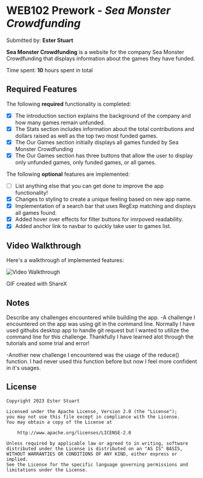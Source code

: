 # WEB102 Prework - *Sea Monster Crowdfunding*

Submitted by: **Ester Stuart**

**Sea Monster Crowdfunding** is a website for the company Sea Monster Crowdfunding that displays information about the games they have funded.

Time spent: **10** hours spent in total

## Required Features

The following **required** functionality is completed:

* [x] The introduction section explains the background of the company and how many games remain unfunded.
* [x] The Stats section includes information about the total contributions and dollars raised as well as the top two most funded games.
* [x] The Our Games section initially displays all games funded by Sea Monster Crowdfunding
* [x] The Our Games section has three buttons that allow the user to display only unfunded games, only funded games, or all games.

The following **optional** features are implemented:

* [ ] List anything else that you can get done to improve the app functionality!
* [x] Changes to styling to create a unique feeling based on new app name.
* [x] Implementation of a search bar that uses RegExp matching and displays all games found.
* [x] Added hover over effects for filter buttons for imrpoved readability.
* [x] Added anchor link to navbar to quickly take user to games list.

## Video Walkthrough

Here's a walkthrough of implemented features:

<img src='assets/walkthrough.gif' title='Video Walkthrough' width='' alt='Video Walkthrough' />

<!-- Replace this with whatever GIF tool you used! -->
GIF created with ShareX
<!-- Recommended tools:
[Kap](https://getkap.co/) for macOS
[ScreenToGif](https://www.screentogif.com/) for Windows
[peek](https://github.com/phw/peek) for Linux. -->

## Notes

Describe any challenges encountered while building the app.
-A challenge I encountered on the app was using git in the command line. Normally I have used githubs desktop app to handle git request but I wanted to utilize the command line for this challenge. Thankfully I have learned alot through the tutorials and some trial and error!

-Another new challenge I encountered was the usage of the reduce() function. I had never used this function before but now I feel more confident in it's usages.

## License

    Copyright 2023 Ester Stuart

    Licensed under the Apache License, Version 2.0 (the "License");
    you may not use this file except in compliance with the License.
    You may obtain a copy of the License at

        http://www.apache.org/licenses/LICENSE-2.0

    Unless required by applicable law or agreed to in writing, software
    distributed under the License is distributed on an "AS IS" BASIS,
    WITHOUT WARRANTIES OR CONDITIONS OF ANY KIND, either express or implied.
    See the License for the specific language governing permissions and
    limitations under the License.
